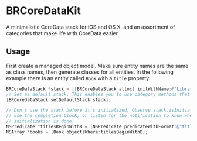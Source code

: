 # BRCoreDataKit

A minimalistic CoreData stack for iOS and OS X, and an assortment of categories that make life with CoreData easier.

## Usage

First create a managed object model. Make sure entity names are the same as class names, then generate classes for all entities. In the following example there is an entity called ```Book``` with a ```title``` property.

```objective-c
BRCoreDataStack *stack = [[BRCoreDataStack alloc] initWithName:@"Library" completion:NULL];
// Set as default stack. This enables you to use category methods that omit the context parameter.
[BRCoreDataStack setDefaultStack:stack];

// Don't use the stack before it's initialized. Observe stack.isInitialized,
// use the completion block, or listen for the notification to know when
// initialization is done.
NSPredicate *titlesBeginWithB = [NSPredicate predicateWithFormat:@"title BEGINSWITH[cd] 'b'"];
NSArray *books = [Book objectsWhere:titlesBeginWithB];
```
